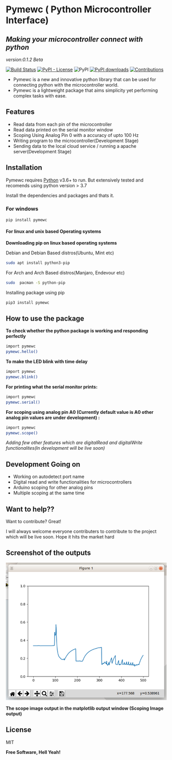 # Pymewc ( Python Microcontroller Interface)

## _Making your microcontroller connect with python_

_version:0.1.2 Beta_

[![Build Status](https://travis-ci.org/joemccann/dillinger.svg?branch=master)](https://travis-ci.org/joemccann/dillinger)
[![PyPI - License](https://img.shields.io/pypi/l/length)](https://raw.githubusercontent.com/Ratheshprabakar/length/master/LICENSE.md)
![PyPI](https://img.shields.io/pypi/v/pymewc)
[![PyPI downloads](https://img.shields.io/pypi/dm/myfitbit.svg?style=flat)](https://pypi.org/project/pymewc/)
[![Contributions](https://img.shields.io/badge/contributions-welcome-green.svg)](https://img.shields.io/badge/contributions-welcome-green.svg)

- Pymewc is a new and innovative python library that can be used for connecting python with the microcontroller world.
- Pymewc is a lightweight package that aims simplicity yet performing complex tasks with ease.

## Features

- Read data from each pin of the microcontroller
- Read data printed on the serial monitor window
- Scoping Using Analog Pin 0 with a accuracy of upto 100 Hz
- Writing program to the microcontroller(Development Stage)
- Sending data to the local cloud service / running a apache server(Development Stage)

## Installation

Pymewc requires [Python](https://www.python.org/) v3.6+ to run.  But extensively tested and recomends using python version > 3.7

Install the dependencies and packages and thats it.

### For windows

```sh
pip install pymewc
```

#### For linux and unix based Operating systems


**Downloading pip on linux based operating systems**

Debian and Debian Based distros(Ubuntu, Mint etc)

```sh
sudo apt install python3-pip
```

For Arch and Arch Based distros(Manjaro, Endevour etc)

```sh
sudo  pacman -S python-pip
```

Installing package using pip

```sh
pip3 install pymewc
```

## How to use the package

**To check whether the python package is working and responding perfectly**

```sh
import pymewc
pymewc.hello()
```

**To make the LED blink with time delay**

```sh
import pymewc
pymewc.blink()
```

**For printing what the serial monitor prints:**

```sh
import pymewc
pymewc.serial() 
```

**For scoping using analog pin A0 (Currently default value is A0 other analog pin values are under development) :**

```sh
import pymewc
pymewc.scope()
```

*Adding few other features which are digitalRead and digitalWrite functionalites(In development will be live soon)*


## Development Going on

- Working on autodetect port name
- Digital read and write functionalities for microcontrollers
- Arduino scoping for other analog pins
- Multiple scoping at the same time

## Want to help??

Want to contribute? Great!

I will always welcome everyone contributers to contribute to the project which will be live soon. Hope it hits the market hard

## Screenshot of the outputs

![The Scope Image](https://github.com/gr8rithic/Pymewc/blob/master/realtime_scope.png)

**The scope image output in the matplotlib output window (Scoping Image output)**


## License

MIT

**Free Software, Hell Yeah!**

